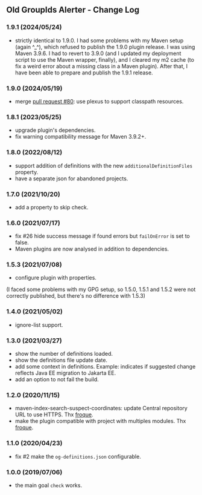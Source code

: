 ## Old GroupIds Alerter - Change Log

### 1.9.1 (2024/05/24)
* strictly identical to 1.9.0. I had some problems with my Maven setup (again ^_^), which refused to publish the 1.9.0 plugin release. I was using Maven 3.9.6. I had to revert to 3.9.0 (and I updated my deployment script to use the Maven wrapper, finally), and I cleared my m2 cache (to fix a weird error about a missing class in a Maven plugin). After that, I have been able to prepare and publish the 1.9.1 release.

### 1.9.0 (2024/05/19)
* merge [pull request #80](https://github.com/jonathanlermitage/oga-maven-plugin/pull/80): use plexus to support classpath resources.

### 1.8.1 (2023/05/25)
* upgrade plugin's dependencies.
* fix warning compatibility message for Maven 3.9.2+.

### 1.8.0 (2022/08/12)
* support addition of definitions with the new `additionalDefinitionFiles` property.
* have a separate json for abandoned projects.

### 1.7.0 (2021/10/20)
* add a property to skip check.

### 1.6.0 (2021/07/17)
* fix #26 hide success message if found errors but `failOnError` is set to false.
* Maven plugins are now analysed in addition to dependencies.

### 1.5.3 (2021/07/08)
* configure plugin with properties.

(I faced some problems with my GPG setup, so 1.5.0, 1.5.1 and 1.5.2 were not correctly published, but there's no difference with 1.5.3)

### 1.4.0 (2021/05/02)
* ignore-list support.

### 1.3.0 (2021/03/27)
* show the number of definitions loaded.
* show the definitions file update date.
* add some context in definitions. Example: indicates if suggested change reflects Java EE migration to Jakarta EE.
* add an option to not fail the build.

### 1.2.0 (2020/11/15)
* maven-index-search-suspect-coordinates: update Central repository URL to use HTTPS. Thx [froque](https://github.com/froque).
* make the plugin compatible with project with multiples modules. Thx [froque](https://github.com/froque).

### 1.1.0 (2020/04/23)
* fix #2 make the `og-definitions.json` configurable.

### 1.0.0 (2019/07/06)
* the main goal `check` works.
